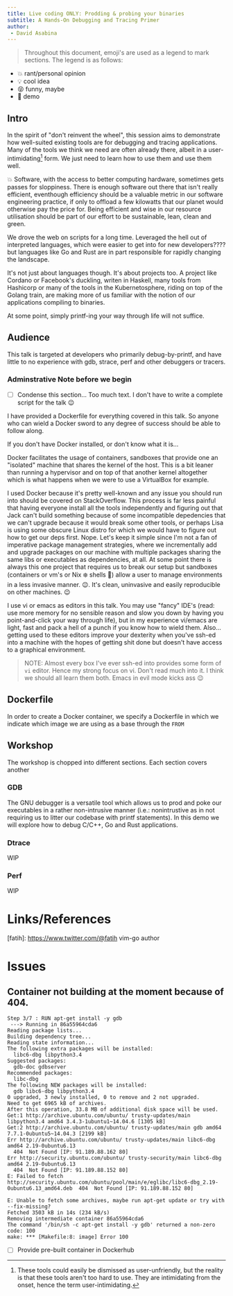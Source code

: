 ```yaml
---
title: Live coding ONLY: Prodding & probing your binaries
subtitle: A Hands-On Debugging and Tracing Primer
author:
 - David Asabina
---
```


> Throughout this document, emoji's are used as a legend to mark sections. The
legend is as follows:
 - :boom: rant/personal opinion
 - :bulb: cool idea
 - :stuck_out_tongue_closed_eyes: funny, maybe
 - :muscle: demo

## Intro

In the spirit of "don't reinvent the wheel", this session aims to demonstrate
how well-suited existing tools are for debugging and tracing applications.
Many of the tools we think we need are often already there, albeit in a
user-intimidating[^1] form. We just need to learn how to use them and use them
well.

[^1]: These tools could easily be dismissed as user-unfriendly, but the reality is that these tools aren't too hard to use. They are intimidating from the onset, hence the term user-intimidating.

:boom: Software, with the access to better computing hardware, sometimes gets
passes for sloppiness. There is enough software out there that isn't really
efficient, eventhough efficiency should be a valuable metric in our software
engineering practice, if only to offload a few kilowatts that our planet would
otherwise pay the price for. Being efficient and wise in our resource
utilisation should be part of our effort to be sustainable, lean, clean and
green.

We drove the web on scripts for a long time. Leveraged the hell out of
interpreted languages, which were easier to get into for new developers???? but
languages like Go and Rust are in part responsible for rapidly changing the
landscape.

It's not just about languages though. It's about projects too. A project like
Cordano or Facebook's duckling, writen in Haskell, many tools from Hashicorp or
many of the tools in the Kubernetosphere, riding on top of the Golang train,
are making more of us familiar with the notion of our applications compiling to
binaries.

At some point, simply printf-ing your way through life will not suffice.

## Audience

This talk is targeted at developers who primarily debug-by-printf, and have
little to no experience with gdb, strace, perf and other debuggers or tracers.

### Adminstrative Note before we begin

 - [ ] Condense this section... Too much text. I don't have to write a complete
 script for the talk :wink:

I have provided a Dockerfile for everything covered in this talk. So anyone who
can wield a Docker sword to any degree of success should be able to follow
along.

If you don't have Docker installed, or don't know what it is...

Docker facilitates the usage of containers, sandboxes that provide one an
"isolated" machine that shares the kernel of the host. This is a bit leaner than
running a hypervisor and on top of that another kernel altogether which is what
happens when we were to use a VirtualBox for example.

I used Docker because it's pretty well-known and any issue you should run into
should be covered on StackOverflow. This process is far less painful that having
everyone install all the tools independently and figuring out that Jack can't
build something because of some incompatible depedencies that we can't upgrade
because it would break some other tools, or perhaps Lisa is using some obscure
Linux distro for which we would have to figure out how to get our deps first.
Nope. Let's keep it simple since I'm not a fan of imperative package management
strategies, where we incrementally add and upgrade packages on our machine with
multiple packages sharing the same libs or executables as dependencies, at all.
At some point there is always this one project that requires us to break our
setup but sandboxes (containers or vm's or Nix :snowflake: shells :metal:) allow
a user to manage environments in a less invasive manner. :wink:.  It's clean,
uninvasive and easily reproducible on other machines. :wink:

I use vi or emacs as editors in this talk. You may use "fancy" IDE's (read: use
more memory for no sensible reason and slow you down by having you
point-and-click your way through life), but in my experience vi/emacs are light,
fast and pack a hell of a punch if you know how to wield them.  Also... getting
used to these editors improve your dexterity when you've ssh-ed into a machine
with the hopes of getting shit done but doesn't have access to a graphical
environment.

> NOTE: Almost every box I've ever ssh-ed into provides some form of `vi`
editor. Hence my strong focus on vi. Don't read much into it. I think we should
all learn them both. Emacs in evil mode kicks ass :wink:

## Dockerfile

In order to create a Docker container, we specify a Dockerfile in which we
indicate which image we are using as a base through the `FROM`

## Workshop

The workshop is chopped into different sections. Each section covers another

### GDB

The GNU debugger is a versatile tool which allows us to prod and poke our
executables in a rather non-intrusive manner (i.e.: nonintrustive as in not
requiring us to litter our codebase with printf statements). In this demo we
will explore how to debug C/C++, Go and Rust applications.

### Dtrace

WIP

### Perf

WIP


# Links/References

[fatih]: https://www.twitter.com/@fatih vim-go author

[1]: https://sysdig.com/blog/sysdig-vs-dtrace-vs-strace-a-technical-discussion/
[tracers]: http://www.brendangregg.com/blog/2015-07-08/choosing-a-linux-tracer.html

# Issues

## Container not building at the moment because of 404.

```
Step 3/7 : RUN apt-get install -y gdb
 ---> Running in 86a55964cda6
Reading package lists...
Building dependency tree...
Reading state information...
The following extra packages will be installed:
  libc6-dbg libpython3.4
Suggested packages:
  gdb-doc gdbserver
Recommended packages:
  libc-dbg
The following NEW packages will be installed:
  gdb libc6-dbg libpython3.4
0 upgraded, 3 newly installed, 0 to remove and 2 not upgraded.
Need to get 6965 kB of archives.
After this operation, 33.8 MB of additional disk space will be used.
Get:1 http://archive.ubuntu.com/ubuntu/ trusty-updates/main libpython3.4 amd64 3.4.3-1ubuntu1~14.04.6 [1305 kB]
Get:2 http://archive.ubuntu.com/ubuntu/ trusty-updates/main gdb amd64 7.7.1-0ubuntu5~14.04.3 [2199 kB]
Err http://archive.ubuntu.com/ubuntu/ trusty-updates/main libc6-dbg amd64 2.19-0ubuntu6.13
  404  Not Found [IP: 91.189.88.162 80]
Err http://security.ubuntu.com/ubuntu/ trusty-security/main libc6-dbg amd64 2.19-0ubuntu6.13
  404  Not Found [IP: 91.189.88.152 80]
E: Failed to fetch http://security.ubuntu.com/ubuntu/pool/main/e/eglibc/libc6-dbg_2.19-0ubuntu6.13_amd64.deb  404  Not Found [IP: 91.189.88.152 80]

E: Unable to fetch some archives, maybe run apt-get update or try with --fix-missing?
Fetched 3503 kB in 14s (234 kB/s)
Removing intermediate container 86a55964cda6
The command '/bin/sh -c apt-get install -y gdb' returned a non-zero code: 100
make: *** [Makefile:8: image] Error 100
```

 - [ ] Provide pre-built container in Dockerhub
